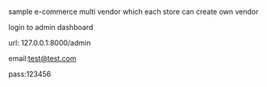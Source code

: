 sample e-commerce multi vendor which each store can create own vendor

login to admin dashboard


url: 127.0.0.1:8000/admin

email:test@test.com

pass:123456
